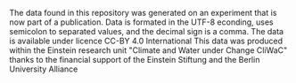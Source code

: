The data found in this repository was generated on an experiment that is now part of a publication. 
Data is formated in the UTF-8 econding, uses semicolon to separated values, and the decimal sign is a comma.
The data is available under licence CC-BY 4.0 International
This data was produced within the Einstein research unit "Climate and Water under Change CliWaC" thanks to the financial support of the Einstein Stiftung and the Berlin University Alliance
